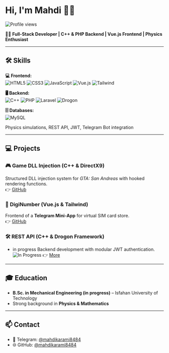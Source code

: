 # Hi, I'm Mahdi 👋🤫

![Profile views](https://komarev.com/ghpvc/?username=mahdikarami8484&color=green)

👨‍💻 **Full-Stack Developer | C++ & PHP Backend | Vue.js Frontend | Physics Enthusiast**

---

## 🛠️ Skills

**💻 Frontend:**  
![HTML5](https://img.shields.io/badge/HTML5-E34F26?style=flat&logo=html5&logoColor=white) 
![CSS3](https://img.shields.io/badge/CSS3-1572B6?style=flat&logo=css3&logoColor=white) 
![JavaScript](https://img.shields.io/badge/JS-F7DF1E?style=flat&logo=javascript&logoColor=black) 
![Vue.js](https://img.shields.io/badge/Vue.js-35495E?style=flat&logo=vue.js&logoColor=4FC08D) 
![Tailwind](https://img.shields.io/badge/Tailwind-06B6D4?style=flat&logo=tailwindcss&logoColor=white)

**🖥️ Backend:**  
![C++](https://img.shields.io/badge/C++-00599C?style=flat&logo=c%2B%2B&logoColor=white) 
![PHP](https://img.shields.io/badge/PHP-777BB4?style=flat&logo=php&logoColor=white) 
![Laravel](https://img.shields.io/badge/Laravel-F05340?style=flat&logo=laravel&logoColor=white) 
![Drogon](https://img.shields.io/badge/Drogon-111111?style=flat&logo=data:image/png;base64,iVBORw0KGgo=)  

**🗄️ Databases:**  
![MySQL](https://img.shields.io/badge/MySQL-4479A1?style=flat&logo=mysql&logoColor=white) 


Physics simulations, REST API, JWT, Telegram Bot integration

---

## 💻 Projects

### 🎮 **Game DLL Injection (C++ & DirectX9)**  
Structured DLL injection system for *GTA: San Andreas* with hooked rendering functions.  
👉 [GitHub](https://github.com/mahdikarami8484/DoomDLL)

### 📱 **DigiNumber (Vue.js & Tailwind)**  
Frontend of a **Telegram Mini-App** for virtual SIM card store.  
👉 [GitHub](https://github.com/mahdikarami8484/diginumber)

### 🛠️ **REST API (C++ & Drogon Framework)** 
- in progress 
Backend development with modular JWT authentication.
![In Progress](https://img.shields.io/badge/Status-In%20Progress-yellow) 
👉 [More](https://github.com/mahdikarami8484/ModuWeb)

---

## 🎓 Education
- **B.Sc. in Mechanical Engineering (in progress)** – Isfahan University of Technology  
- Strong background in **Physics & Mathematics**  

---

## 📫 Contact
- 📧 Telegram: [@mahdikarami8484](https://t.me/mahdikarami8484)  
- 🌐 GitHub: [@mahdikarami8484](https://github.com/mahdikarami8484)
